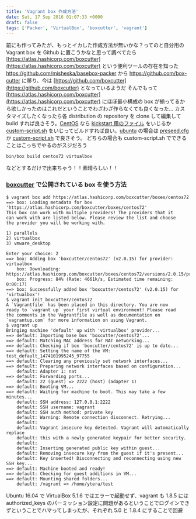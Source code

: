 ```yaml
---
title: 'Vagrant box 作成方法'
date: Sat, 17 Sep 2016 01:07:33 +0000
draft: false
tags: ['Packer', 'VirtualBox', 'boxcutter', 'vagrant']
---
```


前にも作ってみたが、もっとイカした作成方法が無いかな？ってのと自分用の Vagrant box を Github に置こうかなと思って調べてたら [https://atlas.hashicorp.com/boxcutter](https://atlas.hashicorp.com/boxcutter) という便利ツールの存在を知った https://github.com/misheska/basebox-packer から https://github.com/box-cutter に移り、今は [https://github.com/boxcutter](https://github.com/boxcutter) となっているようだ そんでもって [https://atlas.hashicorp.com/boxcutter](https://atlas.hashicorp.com/boxcutter) にほぼ最小構成の box が揃ってるから欲しかったのはこれだということでわざわざ作らなくても良くなった... カスタマイズしたくなったら各 distribution の repository を clone して編集して build すれば良さそう。[CentOS](https://github.com/boxcutter/centos) なら [kickstart 用のファイル](https://github.com/boxcutter/centos/tree/master/http) をいじるか [custom-script.sh](https://github.com/boxcutter/centos/blob/master/custom-script.sh) をいじってビルドすれば良い。[ubuntu](https://github.com/boxcutter/ubuntu) の場合は [preseed.cfg](https://github.com/boxcutter/ubuntu/tree/master/http) か [custom-script.sh](https://github.com/boxcutter/ubuntu/blob/master/custom-script.sh) で良さそう。 どちらの場合も custom-script.sh でできることはこっちでやるのがスジだろう

```
bin/box build centos72 virtualbox
```

などとするだけで出来ちゃう！！素晴らしい！！

### [boxcutter](https://atlas.hashicorp.com/boxcutter) で公開されている box を使う方法

```
$ vagrant box add https://atlas.hashicorp.com/boxcutter/boxes/centos72
==> box: Loading metadata for box 'https://atlas.hashicorp.com/boxcutter/boxes/centos72'
This box can work with multiple providers! The providers that it
can work with are listed below. Please review the list and choose
the provider you will be working with.

1) parallels
2) virtualbox
3) vmware_desktop

Enter your choice: 2
==> box: Adding box 'boxcutter/centos72' (v2.0.15) for provider: virtualbox
    box: Downloading: https://atlas.hashicorp.com/boxcutter/boxes/centos72/versions/2.0.15/providers/virtualbox.box
    box: Progress: 84% (Rate: 4661k/s, Estimated time remaining: 0:00:17)
==> box: Successfully added box 'boxcutter/centos72' (v2.0.15) for 'virtualbox'!
$ vagrant init boxcutter/centos72
A `Vagrantfile` has been placed in this directory. You are now
ready to `vagrant up` your first virtual environment! Please read
the comments in the Vagrantfile as well as documentation on
`vagrantup.com` for more information on using Vagrant.
$ vagrant up
Bringing machine 'default' up with 'virtualbox' provider...
==> default: Importing base box 'boxcutter/centos72'...
==> default: Matching MAC address for NAT networking...
==> default: Checking if box 'boxcutter/centos72' is up to date...
==> default: Setting the name of the VM: test_default_1474101995245_97755
==> default: Clearing any previously set network interfaces...
==> default: Preparing network interfaces based on configuration...
    default: Adapter 1: nat
==> default: Forwarding ports...
    default: 22 (guest) => 2222 (host) (adapter 1)
==> default: Booting VM...
==> default: Waiting for machine to boot. This may take a few minutes...
    default: SSH address: 127.0.0.1:2222
    default: SSH username: vagrant
    default: SSH auth method: private key
    default: Warning: Remote connection disconnect. Retrying...
    default: 
    default: Vagrant insecure key detected. Vagrant will automatically replace
    default: this with a newly generated keypair for better security.
    default: 
    default: Inserting generated public key within guest...
    default: Removing insecure key from the guest if it's present...
    default: Key inserted! Disconnecting and reconnecting using new SSH key...
==> default: Machine booted and ready!
==> default: Checking for guest additions in VM...
==> default: Mounting shared folders...
    default: /vagrant => /home/ytera/test
```

Ubuntu 16.04 で VirtualBox 5.1.6 ではエラーで起動せず、vagrant も 1.8.5 には authorized\_keys のパーミッション設定に問題があるということでログインできずということでハマってしまったが、それぞれ 5.0 と 1.8.4 にすることで回避
